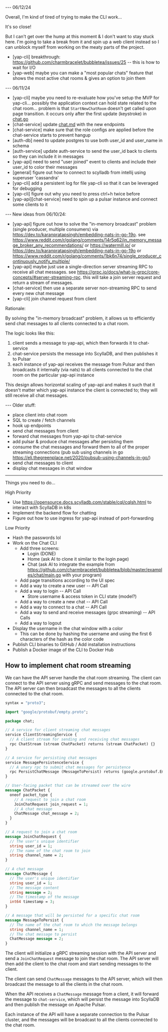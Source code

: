 --- 06/12/24

Overall, I'm kind of tired of trying to make the CLI work...

It's so close!

But I can't get over the hump at this moment & I don't want to stay stuck here. I'm going to take a break from it
and spin up a web client instead so I can unblock myself from working on the meaty parts of the project.

- [yap-cli] breakthrough: https://github.com/charmbracelet/bubbletea/issues/25 -- this is how to wait for I/O
- [yap-web] maybe you can make a "most popular chats" feature that shows the most active chat rooms & gives an option to join them

--- 06/11/24

- [yap-cli] maybe you need to re-evaluate how you've setup the MVP for yap-cli... possibly the application context can hold state related to the chat room... problem is that `StartNewChatRoom` doesn't get called upon page transition. it occurs only after the first update (keystroke) in [chat.go](yap-cli/internal/chat/chat.go)
- [chat-service] update [chat.md](documentation/grpcurl/chat.md) with the new endpoints
- [chat-service] make sure that the role configs are applied before the chat-service starts to prevent hangup
- [auth-db] need to update postgres to use both user_id and user_name in schema
- [auth-service] update auth-service to send the user_id back to clients so they can include it in messages
- [yap-api] need to send "user joined" event to clients and include their user_id to color their messages
- [general] figure out how to connect to scylladb from intellij using superuser 'cassandra'
- [yap-cli] add a persistent log for file yap-cli so that it can be leveraged for debugging
- [yap-cli] figure out why you need to press ctrl+h twice before 
- [yap-api][chat-service] need to spin up a pulsar instance and connect some clients to it

--- New ideas from 06/10/24:

- [yap-api] figure out how to solve the "in-memory broadcast" problem (single producer, multiple consumers) via https://dev.to/karanpratapsingh/embedding-nats-in-go-19o. see https://www.reddit.com/r/golang/comments/14r5q62/in_memory_message_broker_any_recommendations/ or https://watermill.io/ or https://dev.to/karanpratapsingh/embedding-nats-in-go-19o or https://www.reddit.com/r/golang/comments/1bk6n74/single_producer_continuously_notify_multiple/
- [yap-api] maybe just use a single-direction server streaming RPC to receive all chat messages. see https://grpc.io/docs/what-is-grpc/core-concepts/#server-streaming-rpc. this will take a join server request and return a stream of messages.
- [chat-service] then use a separate server non-streaming RPC to send every new chat message
- [yap-cli] join channel request from client

Rationale:

By solving the "in-memory broadcast" problem, it allows us to efficiently send chat messages to all clients connected to a chat room.

The logic looks like this:
1. client sends a message to yap-api, which then forwards it to chat-service
2. chat-service persists the message into ScyllaDB, and then publishes it to Pulsar
3. each instance of yap-api receives the message from Pulsar and then broadcasts it internally (via nats) to all clients connected to the chat room on the particular yap-api instance

This design allows horizontal scaling of yap-api and makes it such that it doesn't matter which yap-api instance the client is connected to; they will still receive all chat messages.

--- Older stuff:

- place client into chat room
- SQL to create / fetch channels
- hook up endpoints 
- send chat messages from client
- forward chat messages from yap-api to chat-service
- add pulsar & produce chat messages after persisting them
- consume the chat messages and forward them to all of the proper streaming connections (pub sub using channels in go https://eli.thegreenplace.net/2020/pubsub-using-channels-in-go/)
- send chat messages to client
- display chat messages in chat window

---

Things you need to do...

High Priority
- Use https://opensource.docs.scylladb.com/stable/cql/cqlsh.html to interact with ScyllaDB in k8s
- Implement the backend flow for chatting
- Figure out how to use ingress for yap-api instead of port-forwarding

Low Priority

- Hash the passwords lol
- Work on the Chat CLI
  - Add three screens:
    - Login (DONE)
    - Home (ask AI to clone it similar to the login page)
    - Chat (ask AI to integrate the example from https://github.com/charmbracelet/bubbletea/blob/master/examples/chat/main.go with your program)
  - Add page transitions according to the UI spec
  - Add a way to create a new user -- API Call
  - Add a way to login -- API Call
    - Store username & access token in CLI state (model?)
  - Add a way to create a new chat -- API Call
  - Add a way to connect to a chat -- API Call
  - Add a way to send and receive messages (grpc streaming) -- API Calls
  - Add a way to logout
- Display the username in the chat window with a color
  - This can be done by hashing the username and using the first 6 characters of the hash as the color code
- Publish CLI binaries to GitHub / Add installation instructions
- Publish a Docker image of the CLI to Docker Hub


## How to implement chat room streaming

We can have the API server handle the chat room streaming. The client can connect to the API server using gRPC and send messages to the chat room. The API server can then broadcast the messages to all the clients connected to the chat room.

```protobuf
syntax = "proto3";

import "google/protobuf/empty.proto";

package chat;

// A service for client streaming chat messages
service ClientStreamingService {
  // A client stream for sending and receiving chat messages
  rpc ChatStream (stream ChatPacket) returns (stream ChatPacket) {}
}

// A service for persisting chat messages
service MessagePersistenceService {
  // A unary rpc to submit chat messages for persistence
  rpc PersistChatMessage (MessageToPersist) returns (google.protobuf.Empty) {}
}

// User-facing packet that can be streamed over the wire
message ChatPacket {
  oneof packet_type {
    // A request to join a chat room
    JoinChatRequest join_request = 1;
    // A chat message
    ChatMessage chat_message = 2;
  }
}

// A request to join a chat room
message JoinChatRequest {
  // The user's unique identifier
  string user_id = 1;
  // The name of the chat room to join
  string channel_name = 2;
}

// A chat message
message ChatMessage {
  // The user's unique identifier
  string user_id = 1;
  // The message content
  string message = 2;
  // The timestamp of the message
  int64 timestamp = 3;
}

// A message that will be persisted for a specific chat room
message MessageToPersist {
  // The name of the chat room to which the message belongs
  string channel_name = 1;
  // The chat message to persist
  ChatMessage message = 2;
}
```

The client will initialize a gRPC streaming session with the API server and send a `JoinChatRequest` message to join the chat room. The API server will then add the client to the chat room and start sending messages to the client.

The client can send `ChatMessage` messages to the API server, which will then broadcast the message to all the clients in the chat room.

When the API receives a `ChatMessage` message from a client, it will forward the message to `chat-service`, which will persist the message into ScyllaDB and then publish the message on Apache Pulsar.

Each instance of the API will have a separate connection to the Pulsar cluster, and the messages will be broadcast to all the clients connected to the chat room.